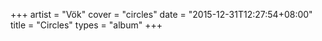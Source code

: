 +++
artist = "Vök"
cover = "circles"
date = "2015-12-31T12:27:54+08:00"
title = "Circles"
types = "album"
+++

